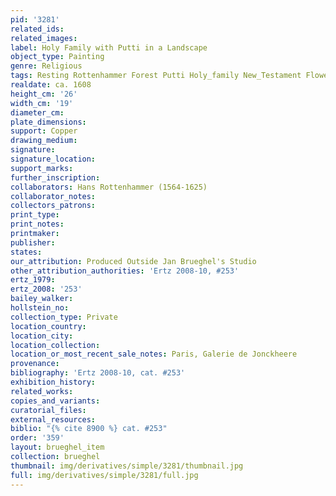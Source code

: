```yaml
---
pid: '3281'
related_ids: 
related_images: 
label: Holy Family with Putti in a Landscape
object_type: Painting
genre: Religious
tags: Resting Rottenhammer Forest Putti Holy_family New_Testament Flowers
realdate: ca. 1608
height_cm: '26'
width_cm: '19'
diameter_cm: 
plate_dimensions: 
support: Copper
drawing_medium: 
signature: 
signature_location: 
support_marks: 
further_inscription: 
collaborators: Hans Rottenhammer (1564-1625)
collaborator_notes: 
collectors_patrons: 
print_type: 
print_notes: 
printmaker: 
publisher: 
states: 
our_attribution: Produced Outside Jan Brueghel's Studio
other_attribution_authorities: 'Ertz 2008-10, #253'
ertz_1979: 
ertz_2008: '253'
bailey_walker: 
hollstein_no: 
collection_type: Private
location_country: 
location_city: 
location_collection: 
location_or_most_recent_sale_notes: Paris, Galerie de Jonckheere
provenance: 
bibliography: 'Ertz 2008-10, cat. #253'
exhibition_history: 
related_works: 
copies_and_variants: 
curatorial_files: 
external_resources: 
biblio: "{% cite 8900 %} cat. #253"
order: '359'
layout: brueghel_item
collection: brueghel
thumbnail: img/derivatives/simple/3281/thumbnail.jpg
full: img/derivatives/simple/3281/full.jpg
---
```

